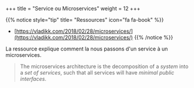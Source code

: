 +++
title = "Service ou Microservices"
weight = 12
+++

{{% notice style="tip" title= "Ressources" icon="fa fa-book" %}}

- [https://vladikk.com/2018/02/28/microservices/](https://vladikk.com/2018/02/28/microservices/)
  {{% /notice %}}

La ressource explique comment la nous passons d'un service à un microservices.

> The microservices architecture is the decomposition of a _system_ into a _set of services_, such that all services will have _minimal public interfaces_.
